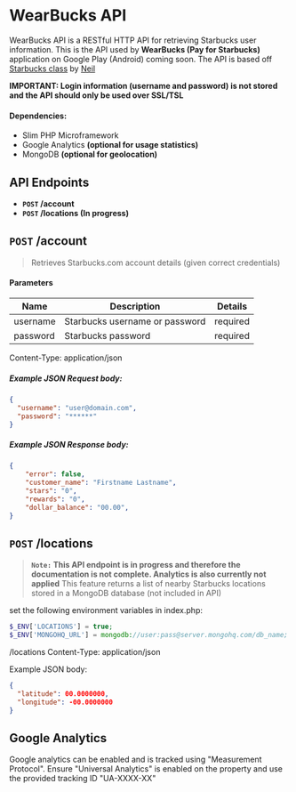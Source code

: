 WearBucks API
=============

WearBucks API is a RESTful HTTP API for retrieving Starbucks user information. This is the API used by **WearBucks (Pay for Starbucks)** application on Google Play (Android) coming soon. The API is based off [Starbucks class](https://github.com/Neal/php-starbucks) by [Neil](https://github.com/Neal) 

**IMPORTANT: Login information (username and password) is not stored and the API should only be used over SSL/TSL** 

#### Dependencies: ####
- Slim PHP Microframework
- Google Analytics **(optional for usage statistics)**
- MongoDB **(optional for geolocation)** 


## API Endpoints
- **<code>POST</code> /account**
- **<code>POST</code> /locations (In progress)**

## <code>POST</code> /account
> Retrieves Starbucks.com account details (given correct credentials) 

#### Parameters
| Name  | Description | Details |
| ------------- | ------------- | ------------- |
| username  | Starbucks username or password  | required |
| password  | Starbucks password  | required |

Content-Type: application/json

##### Example JSON Request body:
```json
{
  "username": "user@domain.com",
  "password": "******"
}
```
##### Example JSON Response body:
```json
{
    "error": false,
    "customer_name": "Firstname Lastname",
    "stars": "0",
    "rewards": "0",
    "dollar_balance": "00.00",
}
```

## <code>POST</code> /locations
>**<code>Note:</code> This API endpoint is in progress and therefore the documentation is not complete. Analytics is also currently not applied**
This feature  returns a list of nearby Starbucks locations stored in a MongoDB database (not included in API) 

set the following environment variables in index.php: 
```php
$_ENV['LOCATIONS'] = true;
$_ENV['MONGOHQ_URL'] = mongodb://user:pass@server.mongohq.com/db_name;
```

/locations
Content-Type: application/json

Example JSON body:
```json
{
  "latitude": 00.0000000,
  "longitude": -00.0000000
}
```

## Google Analytics 
Google analytics can be enabled and is tracked using "Measurement Protocol". Ensure "Universal Analytics" is enabled on the property and use the provided tracking ID "UA-XXXX-XX"

